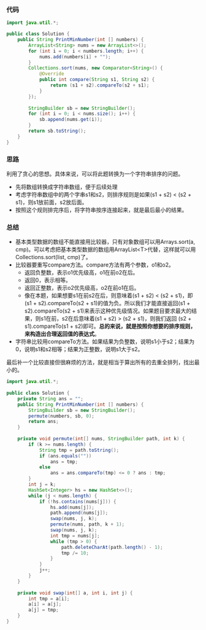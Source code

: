 ### 代码

``` java
import java.util.*;

public class Solution {
    public String PrintMinNumber(int [] numbers) {
        ArrayList<String> nums = new ArrayList<>();
        for (int i = 0; i < numbers.length; i++) {
            nums.add(numbers[i] + "");
        }
        Collections.sort(nums, new Comparator<String>() {
            @Override
            public int compare(String s1, String s2) {
                return (s1 + s2).compareTo(s2 + s1);
            }
        });
        
        StringBuilder sb = new StringBuilder();
        for (int i = 0; i < nums.size(); i++) {
            sb.append(nums.get(i));
        }
        return sb.toString();
    }
}
```



### 思路

利用了贪心的思想。具体来说，可以将此题转换为一个字符串排序的问题。

* 先将数组转换成字符串数组，便于后续处理
* 考虑字符串数组中的两个字串s1和s2，则排序规则是如果(s1 + s2) < (s2 + s1)，则s1放前面，s2放后面。
* 按照这个规则排完序后，将字符串按序连接起来，就是最后最小的结果。



### 总结

* 基本类型数据的数组不能直接用比较器，只有对象数组可以用Arrays.sort(a, cmp)。可以考虑把基本类型数据的数组用ArrayList\<T\>代替，这样就可以用Collections.sort(list, cmp)了。
* 比较器要重写compare方法。compare方法有两个参数，o1和o2。
  * 返回负整数，表示o1优先级高，o1在前o2在后。
  * 返回0，表示相等。
  * 返回正整数，表示o2优先级高，o2在前o1在后。
  * 像在本题，如果想要s1在前s2在后，则意味着(s1 + s2) < (s2 + s1)，即(s1 + s2).compareTo(s2 + s1)的值为负。所以我们才能直接返回(s1 + s2).compareTo(s2 + s1)来表示这种优先级情况。如果题目要求最大的结果，则s1在前，s2在后意味着(s1 + s2) > (s2 + s1)，则我们返回 (s2 + s1).compareTo(s1 + s2)即可。**总的来说，就是按照你想要的排序规则，来构造出合理返回值的表达式**。
* 字符串比较用compareTo方法。如果结果为负整数，说明s1小于s2；结果为0，说明s1和s2相等；结果为正整数，说明s1大于s2。

最后补一个比较直接但很麻烦的方法，就是相当于算出所有的去重全排列，找出最小的。

``` java
import java.util.*;
 
public class Solution {
    private String ans = "";
    public String PrintMinNumber(int [] numbers) {
        StringBuilder sb = new StringBuilder();
        permute(numbers, sb, 0);
        return ans;
    }
     
    private void permute(int[] nums, StringBuilder path, int k) {
        if (k >= nums.length) {
            String tmp = path.toString();
            if (ans.equals(""))
                ans = tmp;
            else
                ans = ans.compareTo(tmp) <= 0 ? ans : tmp;
        }
        int j = k;
        HashSet<Integer> hs = new HashSet<>();
        while (j < nums.length) {
            if (!hs.contains(nums[j])) {
                hs.add(nums[j]);
                path.append(nums[j]);
                swap(nums, j, k);
                permute(nums, path, k + 1);
                swap(nums, j, k);
                int tmp = nums[j];
                while (tmp > 0) {
                    path.deleteCharAt(path.length() - 1);
                    tmp /= 10;
                }
            }
            j++;
        }
    }
     
    private void swap(int[] a, int i, int j) {
        int tmp = a[i];
        a[i] = a[j];
        a[j] = tmp;
    }
}
```

